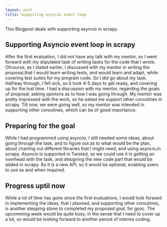 ```yaml
---
layout: post
title: Supporting asyncio event loop
---
```

This Blogpost deals with supporting asyncio in scrapy.

## Supporting Asyncio event loop in scrapy

After the first evaluation, I did not have any talk with my mentor, so I went forward with my stipulated task of writing tasks for the code that I wrote. Ofcourse, as I stated earlier, I discussed with my mentor in writing the proposal,that I would learn writing tests, and would learn and adapt, while covering test suites for my program code. So I did go about my task.
Halfway through, I fell sick, so it took 4-5 days to get ready, and covering up for the lost time. I had a discussion with my mentor, regarding the goals of proposal, asking opinions as to how I was going through. My mentor was pretty impressed with the work, so he asked me support other coroutines in scrapy. Till now, we were going well, so my mentor was intended in supporting other coroutines, which can be of good importance.

## Preparing for the goal

While I had programmed using asyncio, I still needed some ideas, about going through the task, and to figure out as to what would be the plan, about charting out different libraries that I might need, and using asyncio,in scrapy. Asyncio is supported in Twisted, so we could use it in getting an overhead with the task, and designing the new code part that would be added in scrapy. As it is a new API, so it would be optional, enabling users to use as and when required.

## Progress uptil now

While a lot of time has gone since the first evaluations, I would look forward in implementing the ideas, that I planned, and supporting other coroutines, is another stepping stone to completed my proposed goal, for gsoc. The upcomming week would be quite busy, in the sense that I need to cover up a lot, so would be looking forward to another period of intense coding.